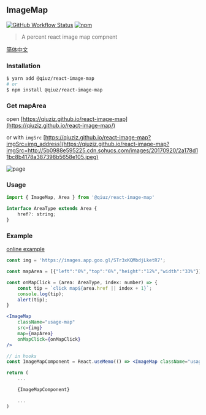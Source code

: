 ## ImageMap

[![GitHub Workflow Status](https://img.shields.io/github/workflow/status/qiuziz/react-image-map/CI?label=Github%20Actions)](https://github.com/qiuziz/react-image-map/actions?query=workflow%3ACI)
[![npm](https://img.shields.io/npm/v/@qiuz/react-image-map)](https://www.npmjs.com/package/@qiuz/react-image-map)

> A percent react image map compnent


[简体中文](https://github.com/qiuziz/react-image-map/blob/master/README-CN.md)

### Installation
```sh
$ yarn add @qiuz/react-image-map
# or
$ npm install @qiuz/react-image-map
```

### Get mapArea

open [https://qiuziz.github.io/react-image-map](https://qiuziz.github.io/react-image-map/) 

or with `imgSrc`  [https://qiuziz.github.io/react-image-map?imgSrc=img_address](https://qiuziz.github.io/react-image-map?imgSrc=http://5b0988e595225.cdn.sohucs.com/images/20170920/2a178d11bc8b4178a387398b5658e105.jpeg)



![page](https://raw.githubusercontent.com/qiuziz/react-image-map/master/src/assets/images/page.png)

### Usage
```js
import { ImageMap, Area } from '@qiuz/react-image-map'

interface AreaType extends Area {
	href?: string;
}
```

### Example

[online example](https://codesandbox.io/s/silent-bash-c6zwx)

```jsx
const img = 'https://images.app.goo.gl/STr3xKQMbdjLketR7';

const mapArea = [{"left":"0%","top":"6%","height":"12%","width":"33%"}];

const onMapClick = (area: AreaType, index: number) => {
	const tip = `click map${area.href || index + 1}`;
	console.log(tip);
	alert(tip);
}

<ImageMap
	className="usage-map"
	src={img}
	map={mapArea}
	onMapClick={onMapClick}
/>

// in hooks
const ImageMapComponent = React.useMemo(() => <ImageMap className="usage-map" src={img} map={mapArea} onMapClick={onMapClick} />, [mapArea, img]);

return (
	...

	{ImageMapComponent}

	...
)
```
